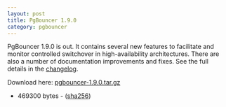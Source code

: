 ```yaml
---
layout: post
title: PgBouncer 1.9.0
category: pgbouncer
---
```


PgBouncer 1.9.0 is out.  It contains several new features to
facilitate and monitor controlled switchover in high-availability
architectures.  There are also a number of documentation improvements
and fixes.  See the full details in the
[changelog](/changelog.html#pgbouncer-19x).

Download here: [pgbouncer-1.9.0.tar.gz](/downloads/files/1.9.0/pgbouncer-1.9.0.tar.gz)
- 469300 bytes - ([sha256](/downloads/files/1.9.0/pgbouncer-1.9.0.tar.gz.sha256))

